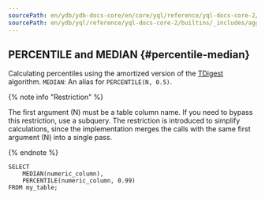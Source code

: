 ```yaml
---
sourcePath: en/ydb/ydb-docs-core/en/core/yql/reference/yql-docs-core-2/builtins/_includes/aggregation/percentile_median.md
sourcePath: en/ydb/yql/reference/yql-docs-core-2/builtins/_includes/aggregation/percentile_median.md
---
```

## PERCENTILE and MEDIAN {#percentile-median}

Calculating percentiles using the amortized version of the  [TDigest](https://github.com/tdunning/t-digest) algorithm. `MEDIAN`: An alias for `PERCENTILE(N, 0.5)`.

{% note info "Restriction" %}

The first argument (N) must be a table column name. If you need to bypass this restriction, use a subquery. The restriction is introduced to simplify calculations, since the implementation merges the calls with the same first argument (N) into a single pass.

{% endnote %}

```yql
SELECT
    MEDIAN(numeric_column),
    PERCENTILE(numeric_column, 0.99)
FROM my_table;
```

